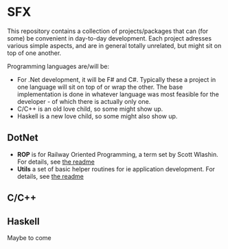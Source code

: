 # SFX

This repository contains a collection of projects/packages that can (for some) be convenient in day-to-day development. Each project adresses various simple aspects, and are in general totally unrelated, but might sit on top of one another. 

Programming languages are/will be:

* For .Net development, it will be F# and C#. Typically these a project in one language will sit on top of or wrap the other. The base implementation is done in whatever language was most feasible for the developer - of which there is actually only one.
* C/C++ is an old love child, so some might show up.
* Haskell is a new love child, so some might also show up.

## DotNet

* **ROP** is for Railway Oriented Programming, a term set by Scott Wlashin. For details, see [the readme](DotNet/src/ROP/ROP.CSharp/README.md)
* **Utils** a set of basic helper routines for ie application development. For details, see [the readme](DotNet/src/Utils/Utils.FSharp/READme.md)

## C/C++

## Haskell

Maybe to come
